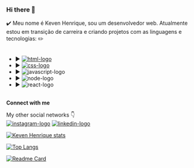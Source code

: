 ### Hi there 👋

✔️ Meu nome é Keven Henrique, sou um desenvolvedor web. Atualmente estou em transição de carreira e criando projetos com as linguagens e tecnologias: ✏️
<br>
<br>
- :arrow_forward: <a href = "https://www.google.com.br/" target = "_blank"><img src = "https://img.shields.io/badge/HTML5-E34F26?style=for-the-badge&logo=html5&logoColor=white" alt = "html-logo"></a>
- :arrow_forward: <a href = "https://www.google.com.br/" target = "_blank"><img src = "https://img.shields.io/badge/CSS3-1572B6?style=for-the-badge&logo=css3&logoColor=white" alt = "css-logo"></a>
- :arrow_forward: <img src = "https://img.shields.io/badge/JavaScript-323330?style=for-the-badge&logo=javascript&logoColor=F7DF1E" alt = "javascript-logo">
- :arrow_forward: <img src = "https://img.shields.io/badge/node.js-6DA55F?style=for-the-badge&logo=node.js&logoColor=white" alt = "node-logo">
- :arrow_forward: <img src = "https://img.shields.io/badge/react-%2320232a.svg?style=for-the-badge&logo=react&logoColor=%2361DAFB" alt = "react-logo">


<br>
<b>Connect with me</b>

<br>

My other social networks :point_down:
<br>
<a href = "https://www.instagram.com/kevinho_de_oliveira/" target = "_blank"><img src = "https://img.shields.io/badge/Instagram-E4405F?style=for-the-badge&logo=instagram&logoColor=white" alt = "instagram-logo"></a>
<a href = "https://www.linkedin.com/in/keven-oliveira-8a025426a/" target = "_blank"><img src = "https://img.shields.io/badge/LinkedIn-0077B5?style=for-the-badge&logo=linkedin&logoColor=white" alt = "linkedin-logo"></a>



[![Keven Henrique stats](https://github-readme-stats.vercel.app/api?username=Keven1204)](https://github.com/anuraghazra/github-readme-stats)

[![Top Langs](https://github-readme-stats.vercel.app/api/top-langs/?username=Keven1204)](https://github.com/anuraghazra/github-readme-stats)

[![Readme Card](https://github-readme-stats.vercel.app/api/pin/?username=Keven1204&repo=github-readme-stats)](https://github.com/anuraghazra/github-readme-stats)

